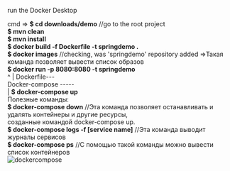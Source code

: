 
run the Docker Desktop

cmd => **$ cd downloads/demo**      //go to the root project  <br>
       **$ mvn clean**<br>
       **$ mvn install**<br>
       **$ docker build -f Dockerfile -t springdemo .**<br>
       **$ docker images**          //checking, was 'springdemo' repository added  =>Такая команда позволяет вывести список образов<br>
       **$ docker run -p 8080:8080 -t springdemo**<br>
                   ^
                   |
       Dockerfile---<br>
       Docker-compose -----<br>
                          |
       **$ docker-compose up**       <br>
       Полезные команды:<br>
       **$ docker-compose down**  //Эта команда позволяет останавливать и удалять контейнеры и другие ресурсы, <br>
                                созданные командой docker-compose up.<br>
       **$ docker-compose logs -f [service name]**   //Эта команда выводит журналы сервисов<br>
       **$ docker-compose ps**   //С помощью такой команды можно вывести список контейнеров<br>
       ![dockercompose](https://hsto.org/getpro/habr/post_images/859/489/407/85948940715022ca196b8ad6f1e810d0.png)
       

          
       
